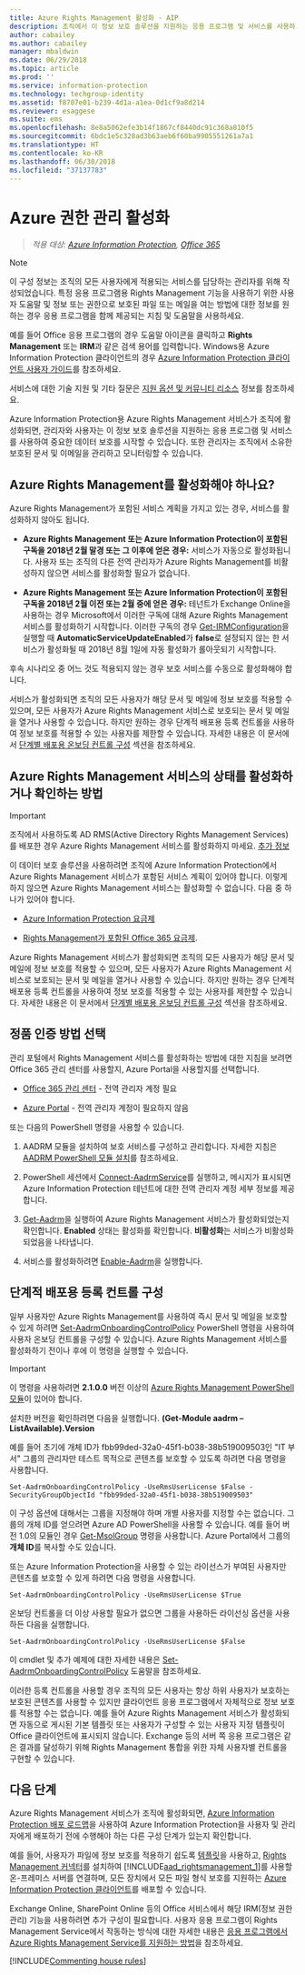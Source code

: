 ```yaml
---
title: Azure Rights Management 활성화 - AIP
description: 조직에서 이 정보 보호 솔루션을 지원하는 응용 프로그램 및 서비스를 사용하여 문서 및 전자 메일 보호를 시작할 수 있도록 하려면 Azure Rights Management 서비스를 활성화해야 합니다.
author: cabailey
ms.author: cabailey
manager: mbaldwin
ms.date: 06/29/2018
ms.topic: article
ms.prod: ''
ms.service: information-protection
ms.technology: techgroup-identity
ms.assetid: f8707e01-b239-4d1a-a1ea-0d1cf9a8d214
ms.reviewer: esaggese
ms.suite: ems
ms.openlocfilehash: 8e8a5062efe3b14f1867cf8440dc91c368a810f5
ms.sourcegitcommit: 6bdc1e5c328ad3b63aeb6f60ba9905551261a7a1
ms.translationtype: HT
ms.contentlocale: ko-KR
ms.lasthandoff: 06/30/2018
ms.locfileid: "37137783"
---
```

# <a name="activating-azure-rights-management"></a>Azure 권한 관리 활성화

>*적용 대상: [Azure Information Protection](https://azure.microsoft.com/pricing/details/information-protection), [Office 365](http://download.microsoft.com/download/E/C/F/ECF42E71-4EC0-48FF-AA00-577AC14D5B5C/Azure_Information_Protection_licensing_datasheet_EN-US.pdf)*

> [!NOTE]
> 이 구성 정보는 조직의 모든 사용자에게 적용되는 서비스를 담당하는 관리자를 위해 작성되었습니다. 특정 응용 프로그램용 Rights Management 기능을 사용하기 위한 사용자 도움말 및 정보 또는 권한으로 보호된 파일 또는 메일을 여는 방법에 대한 정보를 원하는 경우 응용 프로그램을 함께 제공되는 지침 및 도움말을 사용하세요.
>
> 예를 들어 Office 응용 프로그램의 경우 도움말 아이콘을 클릭하고 **Rights Management** 또는 **IRM**과 같은 검색 용어를 입력합니다. Windows용 Azure Information Protection 클라이언트의 경우 [Azure Information Protection 클라이언트 사용자 가이드](../rms-client/client-user-guide.md)를 참조하세요.
>
> 서비스에 대한 기술 지원 및 기타 질문은 [지원 옵션 및 커뮤니티 리소스](../get-started/information-support.md#support-options-and-community-resources) 정보를 참조하세요.

Azure Information Protection용 Azure Rights Management 서비스가 조직에 활성화되면, 관리자와 사용자는 이 정보 보호 솔루션을 지원하는 응용 프로그램 및 서비스를 사용하여 중요한 데이터 보호를 시작할 수 있습니다. 또한 관리자는 조직에서 소유한 보호된 문서 및 이메일을 관리하고 모니터링할 수 있습니다. 


## <a name="do-you-need-to-activate-azure-rights-management"></a>Azure Rights Management를 활성화해야 하나요?

Azure Rights Management가 포함된 서비스 계획을 가지고 있는 경우, 서비스를 활성화하지 않아도 됩니다.

- **Azure Rights Management 또는 Azure Information Protection이 포함된 구독을 2018년 2월 말경 또는 그 이후에 얻은 경우:** 서비스가 자동으로 활성화됩니다. 사용자 또는 조직의 다른 전역 관리자가 Azure Rights Management를 비활성하지 않으면 서비스를 활성화할 필요가 없습니다.

- **Azure Rights Management 또는 Azure Information Protection이 포함된 구독을 2018년 2월 이전 또는 2월 중에 얻은 경우:** 테넌트가 Exchange Online을 사용하는 경우 Microsoft에서 이러한 구독에 대해 Azure Rights Management 서비스를 활성화하기 시작합니다. 이러한 구독의 경우 [Get-IRMConfiguration](/powershell/module/exchange/encryption-and-certificates/get-irmconfiguration?view=exchange-ps)을 실행할 때 **AutomaticServiceUpdateEnabled**가 **false**로 설정되지 않는 한 서비스가 활성화될 때 2018년 8월 1일에 자동 활성화가 롤아웃되기 시작합니다. 

후속 시나리오 중 어느 것도 적용되지 않는 경우 보호 서비스를 수동으로 활성화해야 합니다. 

서비스가 활성화되면 조직의 모든 사용자가 해당 문서 및 메일에 정보 보호를 적용할 수 있으며, 모든 사용자가 Azure Rights Management 서비스로 보호되는 문서 및 메일을 열거나 사용할 수 있습니다. 하지만 원하는 경우 단계적 배포용 등록 컨트롤을 사용하여 정보 보호를 적용할 수 있는 사용자를 제한할 수 있습니다. 자세한 내용은 이 문서에서 [단계별 배포용 온보딩 컨트롤 구성](#configuring-onboarding-controls-for-a-phased-deployment) 섹션을 참조하세요.

## <a name="how-to-activate-or-confirm-the-status-of-the-azure-rights-management-service"></a>Azure Rights Management 서비스의 상태를 활성화하거나 확인하는 방법 

> [!IMPORTANT]
> 조직에서 사용하도록 AD RMS(Active Directory Rights Management Services)를 배포한 경우 Azure Rights Management 서비스를 활성화하지 마세요. [추가 정보](prepare-environment-adrms.md)

이 데이터 보호 솔루션을 사용하려면 조직에 Azure Information Protection에서 Azure Rights Management 서비스가 포함된 서비스 계획이 있어야 합니다. 이렇게 하지 않으면 Azure Rights Management 서비스는 활성화할 수 없습니다. 다음 중 하나가 있어야 합니다.

- [Azure Information Protection 요금제](https://www.microsoft.com/cloud-platform/azure-information-protection-pricing) 

- [Rights Management가 포함된 Office 365 요금제](http://download.microsoft.com/download/E/C/F/ECF42E71-4EC0-48FF-AA00-577AC14D5B5C/Azure_Information_Protection_licensing_datasheet_EN-US.pdf).

Azure Rights Management 서비스가 활성화되면 조직의 모든 사용자가 해당 문서 및 메일에 정보 보호를 적용할 수 있으며, 모든 사용자가 Azure Rights Management 서비스로 보호되는 문서 및 메일을 열거나 사용할 수 있습니다. 하지만 원하는 경우 단계적 배포용 등록 컨트롤을 사용하여 정보 보호를 적용할 수 있는 사용자를 제한할 수 있습니다. 자세한 내용은 이 문서에서 [단계별 배포용 온보딩 컨트롤 구성](#configuring-onboarding-controls-for-a-phased-deployment) 섹션을 참조하세요.

## <a name="choosing-your-activation-method"></a>정품 인증 방법 선택

관리 포털에서 Rights Management 서비스를 활성화하는 방법에 대한 지침을 보려면 Office 365 관리 센터를 사용할지, Azure Portal을 사용할지를 선택합니다.

- [Office 365 관리 센터](activate-office365.md) - 전역 관리자 계정 필요

- [Azure Portal](activate-azure.md) - 전역 관리자 계정이 필요하지 않음

또는 다음의 PowerShell 명령을 사용할 수 있습니다.

1. AADRM 모듈을 설치하여 보호 서비스를 구성하고 관리합니다. 자세한 지침은 [AADRM PowerShell 모듈 설치](../deploy-use/install-powershell.md)를 참조하세요.

2. PowerShell 세션에서 [Connect-AadrmService](/powershell/module/aadrm/connect-aadrmservice)를 실행하고, 메시지가 표시되면 Azure Information Protection 테넌트에 대한 전역 관리자 계정 세부 정보를 제공합니다.

3. [Get-Aadrm](/powershell/aadrm/vlatest/get-aadrm)을 실행하여 Azure Rights Management 서비스가 활성화되었는지 확인합니다. **Enabled** 상태는 활성화를 확인합니다. **비활성화**는 서비스가 비활성화되었음을 나타냅니다.

4. 서비스를 활성화하려면 [Enable-Aadrm](/powershell/aadrm/vlatest/enable-aadrm)을 실행합니다.

## <a name="configuring-onboarding-controls-for-a-phased-deployment"></a>단계적 배포용 등록 컨트롤 구성
일부 사용자만 Azure Rights Management를 사용하여 즉시 문서 및 메일을 보호할 수 있게 하려면 [Set-AadrmOnboardingControlPolicy](/powershell/module/aadrm/set-aadrmonboardingcontrolpolicy) PowerShell 명령을 사용하여 사용자 온보딩 컨트롤을 구성할 수 있습니다. Azure Rights Management 서비스를 활성화하기 전이나 후에 이 명령을 실행할 수 있습니다.

> [!IMPORTANT]
> 이 명령을 사용하려면 **2.1.0.0** 버전 이상의 [Azure Rights Management PowerShell 모듈](https://go.microsoft.com/fwlink/?LinkId=257721)이 있어야 합니다.
>
> 설치한 버전을 확인하려면 다음을 실행합니다. **(Get-Module aadrm –ListAvailable).Version**

예를 들어 초기에 개체 ID가 fbb99ded-32a0-45f1-b038-38b519009503인 "IT 부서" 그룹의 관리자만 테스트 목적으로 콘텐츠를 보호할 수 있도록 하려면 다음 명령을 사용합니다.

```
Set-AadrmOnboardingControlPolicy -UseRmsUserLicense $False -SecurityGroupObjectId "fbb99ded-32a0-45f1-b038-38b519009503"
```

이 구성 옵션에 대해서는 그룹을 지정해야 하며 개별 사용자를 지정할 수는 없습니다. 그룹의 개체 ID를 얻으려면 Azure AD PowerShell을 사용할 수 있습니다. 예를 들어 버전 1.0의 모듈인 경우 [Get-MsolGroup](/powershell/msonline/v1/get-msolgroup) 명령을 사용합니다. Azure Portal에서 그룹의 **개체 ID**를 복사할 수도 있습니다.

또는 Azure Information Protection을 사용할 수 있는 라이선스가 부여된 사용자만 콘텐츠를 보호할 수 있게 하려면 다음 명령을 사용합니다.

```
Set-AadrmOnboardingControlPolicy -UseRmsUserLicense $True
```

온보딩 컨트롤을 더 이상 사용할 필요가 없으면 그룹을 사용하든 라이선싱 옵션을 사용하든 다음을 실행합니다.

```
Set-AadrmOnboardingControlPolicy -UseRmsUserLicense $False
```

이 cmdlet 및 추가 예제에 대한 자세한 내용은 [Set-AadrmOnboardingControlPolicy](/powershell/aadrm/vlatest/set-aadrmonboardingcontrolpolicy) 도움말을 참조하세요.

이러한 등록 컨트롤을 사용할 경우 조직의 모든 사용자는 항상 하위 사용자가 보호하는 보호된 콘텐츠를 사용할 수 있지만 클라이언트 응용 프로그램에서 자체적으로 정보 보호를 적용할 수는 없습니다. 예를 들어 Azure Rights Management 서비스가 활성화되면 자동으로 게시된 기본 템플릿 또는 사용자가 구성할 수 있는 사용자 지정 템플릿이 Office 클라이언트에 표시되지 않습니다. Exchange 등의 서버 쪽 응용 프로그램은 같은 결과를 달성하기 위해 Rights Management 통합을 위한 자체 사용자별 컨트롤을 구현할 수 있습니다.


## <a name="next-steps"></a>다음 단계
Azure Rights Management 서비스가 조직에 활성화되면, [Azure Information Protection 배포 로드맵](../plan-design/deployment-roadmap.md)을 사용하여 Azure Information Protection을 사용자 및 관리자에게 배포하기 전에 수행해야 하는 다른 구성 단계가 있는지 확인합니다. 

예를 들어, 사용자가 파일에 정보 보호를 적용하기 쉽도록 [템플릿](configure-policy-templates.md)을 사용하고, [Rights Management 커넥터](deploy-rms-connector.md)를 설치하여 [!INCLUDE[aad_rightsmanagement_1](../includes/aad_rightsmanagement_1_md.md)]를 사용할 온-프레미스 서버를 연결하며, 모든 장치에서 모든 파일 형식 보호를 지원하는 [Azure Information Protection 클라이언트](../rms-client/aip-client.md)를 배포할 수 있습니다. 

Exchange Online, SharePoint Online 등의 Office 서비스에서 해당 IRM(정보 권한 관리) 기능을 사용하려면 추가 구성이 필요합니다. 사용자 응용 프로그램이 Rights Management Service에서 작동하는 방식에 대한 자세한 내용은 [응용 프로그램에서 Azure Rights Management Service를 지원하는 방법](../understand-explore/applications-support.md)을 참조하세요.


[!INCLUDE[Commenting house rules](../includes/houserules.md)]
